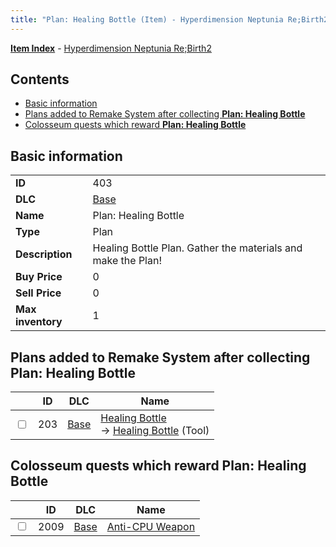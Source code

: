 ```yaml
---
title: "Plan: Healing Bottle (Item) - Hyperdimension Neptunia Re;Birth2"
---
```


[**Item Index**](/neptunia/rb2/item/index.html) - [Hyperdimension Neptunia Re;Birth2](/neptunia/rb2)

## Contents

- [Basic information](#basic-information)
- [Plans added to Remake System after collecting **Plan: Healing Bottle**](#plans-added-to-remake-system-after-collecting-plan-healing-bottle)
- [Colosseum quests which reward **Plan: Healing Bottle**](#colosseum-quests-which-reward-plan-healing-bottle)

## Basic information

|   |   |
| -- | -- |
| **ID** | 403 |
| **DLC** | [Base](/neptunia/rb2/dlc/0-base.html) |
| **Name** | Plan: Healing Bottle |
| **Type** | Plan |
| **Description** | Healing Bottle Plan. Gather the materials and make the Plan! |
| **Buy Price** | 0 |
| **Sell Price** | 0 |
| **Max inventory** | 1 |

## Plans added to Remake System after collecting **Plan: Healing Bottle**

|    | ID | DLC | Name |
| -- | -- | --- | ---- |
| <input type="checkbox" id="rb2-remake-0-203" class="trackbox" /> | 203 | [Base](/neptunia/rb2/dlc/0-base.html) | [Healing Bottle](/neptunia/rb2/remake/0-203-healing-bottle.html)<br />→ [Healing Bottle](/neptunia/rb2/item/0-4-healing-bottle.html) (Tool) |

## Colosseum quests which reward **Plan: Healing Bottle**

|    | ID | DLC | Name |
| -- | -- | --- | ---- |
| <input type="checkbox" id="rb2-colosseum-0-2009" class="trackbox" /> | 2009 | [Base](/neptunia/rb2/dlc/0-base.html) | [Anti-CPU Weapon](/neptunia/rb2/colosseum/0-2009-anti-cpu-weapon.html) |
